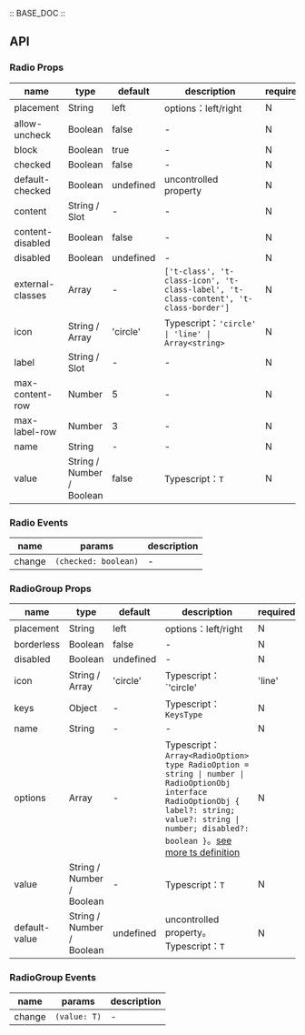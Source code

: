 :: BASE_DOC ::

## API

### Radio Props

 name             | type                      | default   | description                                                                         | required 
------------------|---------------------------|-----------|-------------------------------------------------------------------------------------|----------
 placement        | String                    | left      | options：left/right                                                                  | N        
 allow-uncheck    | Boolean                   | false     | \-                                                                                  | N        
 block            | Boolean                   | true      | \-                                                                                  | N        
 checked          | Boolean                   | false     | \-                                                                                  | N        
 default-checked  | Boolean                   | undefined | uncontrolled property                                                               | N        
 content          | String / Slot             | -         | \-                                                                                  | N        
 content-disabled | Boolean                   | false     | \-                                                                                  | N        
 disabled         | Boolean                   | undefined | \-                                                                                  | N        
 external-classes | Array                     | -         | `['t-class', 't-class-icon', 't-class-label', 't-class-content', 't-class-border']` | N        
 icon             | String / Array            | 'circle'  | Typescript：`'circle' \| 'line' \| Array<string>`                                    | N        
 label            | String / Slot             | -         | \-                                                                                  | N        
 max-content-row  | Number                    | 5         | \-                                                                                  | N        
 max-label-row    | Number                    | 3         | \-                                                                                  | N        
 name             | String                    | -         | \-                                                                                  | N        
 value            | String / Number / Boolean | false     | Typescript：`T`                                                                      | N        

### Radio Events

 name   | params               | description 
--------|----------------------|-------------
 change | `(checked: boolean)` | \-          

### RadioGroup Props

 name          | type                      | default   | description                                                                                                                                                                                                                                                                                       | required 
---------------|---------------------------|-----------|---------------------------------------------------------------------------------------------------------------------------------------------------------------------------------------------------------------------------------------------------------------------------------------------------|----------
 placement     | String                    | left      | options：left/right                                                                                                                                                                                                                                                                                | N        
 borderless    | Boolean                   | false     | \-                                                                                                                                                                                                                                                                                                | N        
 disabled      | Boolean                   | undefined | \-                                                                                                                                                                                                                                                                                                | N        
 icon          | String / Array            | 'circle'  | Typescript：`'circle'                                                                                                                                                                                                                                                                              | 'line'   | Array<string>` | N
 keys          | Object                    | -         | Typescript：`KeysType`                                                                                                                                                                                                                                                                             | N        
 name          | String                    | -         | \-                                                                                                                                                                                                                                                                                                | N        
 options       | Array                     | -         | Typescript：`Array<RadioOption>` `type RadioOption = string \| number \| RadioOptionObj` `interface RadioOptionObj { label?: string; value?: string \| number; disabled?: boolean }`。[see more ts definition](https://github.com/Tencent/tdesign-miniprogram/tree/develop/src/radio-group/type.ts) | N        
 value         | String / Number / Boolean | -         | Typescript：`T`                                                                                                                                                                                                                                                                                    | N        
 default-value | String / Number / Boolean | undefined | uncontrolled property。Typescript：`T`                                                                                                                                                                                                                                                              | N        

### RadioGroup Events

 name   | params       | description 
--------|--------------|-------------
 change | `(value: T)` | \-          
